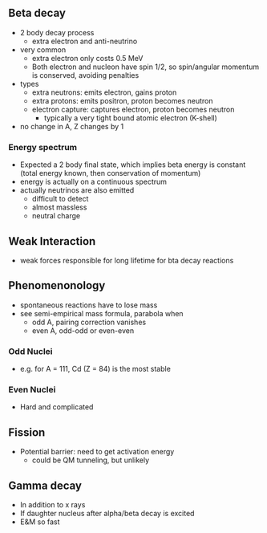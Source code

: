 ## Beta decay
- 2 body decay process
    - extra electron and anti-neutrino
- very common
    - extra electron only costs 0.5 MeV
    - Both electron and nucleon have spin 1/2, so spin/angular momentum is conserved, avoiding penalties
- types
    - extra neutrons: emits electron, gains proton
    - extra protons: emits positron, proton becomes neutron
    - electron capture: captures electron, proton becomes neutron
        - typically a very tight bound atomic electron (K-shell)
- no change in A, Z changes by 1

### Energy spectrum
- Expected a 2 body final state, which implies beta energy is constant (total energy known, then conservation of momentum)
- energy is actually on a continuous spectrum
- actually neutrinos are also emitted
    - difficult to detect
    - almost massless
    - neutral charge

## Weak Interaction
- weak forces responsible for long lifetime for bta decay reactions

## Phenomenonology
- spontaneous reactions have to lose mass
- see semi-empirical mass formula, parabola when
    - odd A, pairing correction vanishes
    - even A, odd-odd or even-even

### Odd Nuclei
- e.g. for A = 111, Cd (Z = 84) is the most stable

### Even Nuclei
- Hard and complicated

## Fission
- Potential barrier: need to get activation energy
    - could be QM tunneling, but unlikely

## Gamma decay
- In addition to x rays
- If daughter nucleus after alpha/beta decay is excited
- E&M so fast
